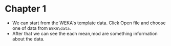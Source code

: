 # Chapter 1

* We can start from the WEKA's template data. Click Open file and choose one of data from ```WEKA\data```.
* After that we can see the each mean,mod are something information about the data.

